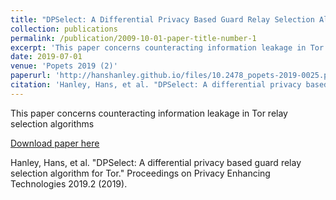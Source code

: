 ```yaml
---
title: "DPSelect: A Differential Privacy Based Guard Relay Selection Algorithm for Tor"
collection: publications
permalink: /publication/2009-10-01-paper-title-number-1
excerpt: 'This paper concerns counteracting information leakage in Tor relay selection algorithms'
date: 2019-07-01
venue: 'Popets 2019 (2)'
paperurl: 'http://hanshanley.github.io/files/10.2478_popets-2019-0025.pdf'
citation: 'Hanley, Hans, et al. "DPSelect: A differential privacy based guard relay selection algorithm for Tor." Proceedings on Privacy Enhancing Technologies 2019.2 (2019).'
---
```

This paper concerns counteracting information leakage in Tor relay selection algorithms

[Download paper here](http://academicpages.github.io/files/10.2478_popets-2019-0025.pdf)

Hanley, Hans, et al. "DPSelect: A differential privacy based guard relay selection algorithm for Tor." Proceedings on Privacy Enhancing Technologies 2019.2 (2019).
